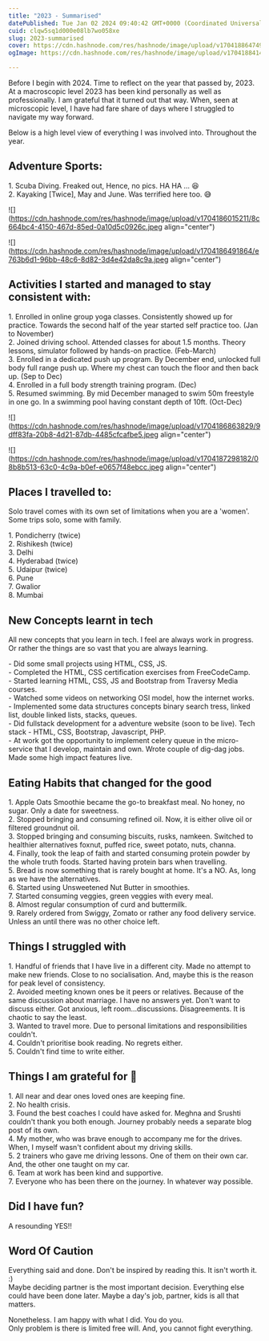 ```yaml
---
title: "2023 - Summarised"
datePublished: Tue Jan 02 2024 09:40:42 GMT+0000 (Coordinated Universal Time)
cuid: clqw5sq1d000e08lb7wo058xe
slug: 2023-summarised
cover: https://cdn.hashnode.com/res/hashnode/image/upload/v1704188647490/26c273a7-2710-4ceb-88a2-84343d8f54cf.jpeg
ogImage: https://cdn.hashnode.com/res/hashnode/image/upload/v1704188414083/975eb40b-89b2-44c8-a42d-c764c91dcf7a.jpeg

---
```


Before I begin with 2024. Time to reflect on the year that passed by, 2023. At a macroscopic level 2023 has been kind personally as well as professionally. I am grateful that it turned out that way. When, seen at microscopic level, I have had fare share of days where I struggled to navigate my way forward.

Below is a high level view of everything I was involved into. Throughout the year.

## Adventure Sports:

1\. Scuba Diving. Freaked out, Hence, no pics. HA HA ... 😆  
2\. Kayaking \[Twice\], May and June. Was terrified here too. 😅

![](https://cdn.hashnode.com/res/hashnode/image/upload/v1704186015211/8c664bc4-4150-467d-85ed-0a10d5c0926c.jpeg align="center")

![](https://cdn.hashnode.com/res/hashnode/image/upload/v1704186491864/e763b6d1-96bb-48c6-8d82-3d4e42da8c9a.jpeg align="center")

## Activities I started and managed to stay consistent with:

1\. Enrolled in online group yoga classes. Consistently showed up for practice. Towards the second half of the year started self practice too. (Jan to November)  
2\. Joined driving school. Attended classes for about 1.5 months. Theory lessons, simulator followed by hands-on practice. (Feb-March)  
3\. Enrolled in a dedicated push up program. By December end, unlocked full body full range push up. Where my chest can touch the floor and then back up. (Sep to Dec)  
4\. Enrolled in a full body strength training program. (Dec)  
5\. Resumed swimming. By mid December managed to swim 50m freestyle in one go. In a swimming pool having constant depth of 10ft. (Oct-Dec)

![](https://cdn.hashnode.com/res/hashnode/image/upload/v1704186863829/9dff83fa-20b8-4d21-87db-4485cfcafbe5.jpeg align="center")

![](https://cdn.hashnode.com/res/hashnode/image/upload/v1704187298182/08b8b513-63c0-4c9a-b0ef-e0657f48ebcc.jpeg align="center")

## Places I travelled to:

Solo travel comes with its own set of limitations when you are a 'women'. Some trips solo, some with family.

1\. Pondicherry (twice)  
2\. Rishikesh (twice)  
3\. Delhi  
4\. Hyderabad (twice)  
5\. Udaipur (twice)  
6\. Pune  
7\. Gwalior  
8\. Mumbai

## New Concepts learnt in tech

All new concepts that you learn in tech. I feel are always work in progress. Or rather the things are so vast that you are always learning.

\- Did some small projects using HTML, CSS, JS.  
\- Completed the HTML, CSS certification exercises from FreeCodeCamp.  
\- Started learning HTML, CSS, JS and Bootstrap from Traversy Media courses.  
\- Watched some videos on networking OSI model, how the internet works.  
\- Implemented some data structures concepts binary search tress, linked list, double linked lists, stacks, queues.  
\- Did fullstack development for a adventure website (soon to be live). Tech stack - HTML, CSS, Bootstrap, Javascript, PHP.  
\- At work got the opportunity to implement celery queue in the micro-service that I develop, maintain and own. Wrote couple of dig-dag jobs. Made some high impact features live.

## Eating Habits that changed for the good

1\. Apple Oats Smoothie became the go-to breakfast meal. No honey, no sugar. Only a date for sweetness.  
2\. Stopped bringing and consuming refined oil. Now, it is either olive oil or filtered groundnut oil.  
3\. Stopped bringing and consuming biscuits, rusks, namkeen. Switched to healthier alternatives foxnut, puffed rice, sweet potato, nuts, channa.  
4\. Finally, took the leap of faith and started consuming protein powder by the whole truth foods. Started having protein bars when travelling.  
5\. Bread is now something that is rarely bought at home. It's a NO. As, long as we have the alternatives.  
6\. Started using Unsweetened Nut Butter in smoothies.  
7\. Started consuming veggies, green veggies with every meal.  
8\. Almost regular consumption of curd and buttermilk.  
9\. Rarely ordered from Swiggy, Zomato or rather any food delivery service. Unless an until there was no other choice left.

## Things I struggled with

1\. Handful of friends that I have live in a different city. Made no attempt to make new friends. Close to no socialisation. And, maybe this is the reason for peak level of consistency.  
2\. Avoided meeting known ones be it peers or relatives. Because of the same discussion about marriage. I have no answers yet. Don't want to discuss either. Got anxious, left room...discussions. Disagreements. It is chaotic to say the least.  
3\. Wanted to travel more. Due to personal limitations and responsibilities couldn't.  
4\. Couldn't prioritise book reading. No regrets either.  
5\. Couldn't find time to write either.

## Things I am grateful for 🙏

1\. All near and dear ones loved ones are keeping fine.  
2\. No health crisis.  
3\. Found the best coaches I could have asked for. Meghna and Srushti couldn't thank you both enough. Journey probably needs a separate blog post of its own.  
4\. My mother, who was brave enough to accompany me for the drives. When, I myself wasn't confident about my driving skills.  
5\. 2 trainers who gave me driving lessons. One of them on their own car. And, the other one taught on my car.  
6\. Team at work has been kind and supportive.  
7\. Everyone who has been there on the journey. In whatever way possible.

## Did I have fun?

A resounding YES!!

## Word Of Caution

Everything said and done. Don't be inspired by reading this. It isn't worth it. :)  
Maybe deciding partner is the most important decision. Everything else could have been done later. Maybe a day's job, partner, kids is all that matters.

Nonetheless. I am happy with what I did. You do you.  
Only problem is there is limited free will. And, you cannot fight everything.